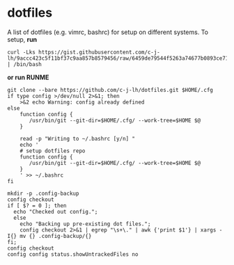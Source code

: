dotfiles
===================

A list of dotfiles (e.g. vimrc, bashrc) for setup on different systems. To setup, **run**
```
curl -Lks https://gist.githubusercontent.com/c-j-lh/9accc423c5f11bf37c9aa857b8579456/raw/6459de79544f5263a74677b0893ce71404b517a6/dotfiles | /bin/bash
```

**or run RUNME**
```
git clone --bare https://github.com/c-j-lh/dotfiles.git $HOME/.cfg
if type config >/dev/null 2>&1; then
	>&2 echo Warning: config already defined
else
	function config {
	   /usr/bin/git --git-dir=$HOME/.cfg/ --work-tree=$HOME $@
	}

	read -p "Writing to ~/.bashrc [y/n] "
	echo '
	# setup dotfiles repo
	function config {
	   /usr/bin/git --git-dir=$HOME/.cfg/ --work-tree=$HOME $@
	}
	' >> ~/.bashrc	
fi

mkdir -p .config-backup
config checkout
if [ $? = 0 ]; then
  echo "Checked out config.";
  else
    echo "Backing up pre-existing dot files.";
    config checkout 2>&1 | egrep "\s+\." | awk {'print $1'} | xargs -I{} mv {} .config-backup/{}
fi;
config checkout
config config status.showUntrackedFiles no
```

